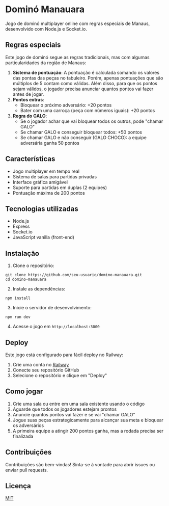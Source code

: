 # Dominó Manauara

Jogo de dominó multiplayer online com regras especiais de Manaus, desenvolvido com Node.js e Socket.io.

## Regras especiais

Este jogo de dominó segue as regras tradicionais, mas com algumas particularidades da região de Manaus:

1. **Sistema de pontuação**: A pontuação é calculada somando os valores das pontas das peças no tabuleiro. Porém, apenas pontuações que são múltiplos de 5 contam como válidas. Além disso, para que os pontos sejam válidos, o jogador precisa anunciar quantos pontos vai fazer antes de jogar.
2. **Pontos extras**:
   - Bloquear o próximo adversário: +20 pontos
   - Bater com uma carroça (peça com números iguais): +20 pontos
3. **Regra do GALO**:
   - Se o jogador achar que vai bloquear todos os outros, pode "chamar GALO"
   - Se chamar GALO e conseguir bloquear todos: +50 pontos
   - Se chamar GALO e não conseguir (GALO CHOCO): a equipe adversária ganha 50 pontos

## Características

- Jogo multiplayer em tempo real
- Sistema de salas para partidas privadas
- Interface gráfica amigável
- Suporte para partidas em duplas (2 equipes)
- Pontuação máxima de 200 pontos

## Tecnologias utilizadas

- Node.js
- Express
- Socket.io
- JavaScript vanilla (front-end)

## Instalação

1. Clone o repositório:
```
git clone https://github.com/seu-usuario/domino-manauara.git
cd domino-manauara
```

2. Instale as dependências:
```
npm install
```

3. Inicie o servidor de desenvolvimento:
```
npm run dev
```

4. Acesse o jogo em `http://localhost:3000`

## Deploy

Este jogo está configurado para fácil deploy no Railway:

1. Crie uma conta no [Railway](https://railway.app)
2. Conecte seu repositório GitHub
3. Selecione o repositório e clique em "Deploy"

## Como jogar

1. Crie uma sala ou entre em uma sala existente usando o código
2. Aguarde que todos os jogadores estejam prontos
3. Anuncie quantos pontos vai fazer e se vai "chamar GALO"
4. Jogue suas peças estrategicamente para alcançar sua meta e bloquear os adversários
5. A primeira equipe a atingir 200 pontos ganha, mas a rodada precisa ser finalizada

## Contribuições

Contribuições são bem-vindas! Sinta-se à vontade para abrir issues ou enviar pull requests.

## Licença

[MIT](LICENSE)
